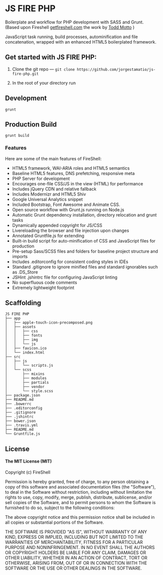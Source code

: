 # JS FIRE PHP

Boilerplate and workflow for PHP development with SASS and Grunt. (Based upon Fireshell [getfireshell.com](http://getfireshell.com) the work by [Todd Motto](http://toddmotto.com) )

JavaScript task running, build processes, autominification and file concatenation, wrapped with an enhanced HTML5 boilerplated framework.

## Get started with JS FIRE PHP:

1. Clone the git repo — `git clone https://github.com/jorgestamatio/js-fire-php.git`

2. In the root of your directory run

## Development
    
    grunt

## Production Build

    grunt build




### Features

Here are some of the main features of FireShell:

* HTML5 framework, WAI-ARIA roles and HTML5 semantics
* Baseline HTML5 features, DNS prefetching, responsive meta
* PHP Server for development
* Encourages one-file CSS/JS in the view (HTML) for performance
* Includes jQuery CDN and relative fallback
* Includes Modernizr and HTML5 Shiv
* Google Universal Analytics snippet
* Included Bootstrap, Font Awesome and Animate CSS.
* Open source workflow with Grunt.js running on Node.js
* Automatic Grunt dependency installation, directory relocation and grunt tasks
* Dynamically appended copyright for JS/CSS
* Livereloading the browser and file injection upon changes
* Annotated Gruntfile.js for extending
* Built-in build script for auto-minification of CSS and JavaScript files for production
* Pre-setup Sass/SCSS files and folders for baseline project structure and imports
* Includes .editorconfig for consistent coding styles in IDEs
* Standard .gitignore to ignore minified files and standard ignorables such as .DS_Store
* JSHint .jshintrc file for configuring JavaScript linting
* No superfluous code comments
* Extremely lightweight footprint

## Scaffolding

````
JS FIRE PHP
├── app
│   ├── apple-touch-icon-precomposed.png
│   ├── assets
│   │   ├── css
│   │   ├── fonts
│   │   ├── img
│   │   └── js
│   ├── favicon.ico
│   └── index.html
├── src
│   ├── js
│   │   └── scripts.js
│   └── scss
│       ├── mixins
│       ├── modules
│       ├── partials
│       ├── vendor
│       └── style.scss
├── package.json
├── README.md
├── .bowerrc
├── .editorconfig
├── .gitignore
├── .jshintrc
├── bower.json
├── .travis.yml
├── README.md
└── Gruntfile.js
````

## License

#### The MIT License (MIT)

Copyright (c) FireShell

Permission is hereby granted, free of charge, to any person obtaining a copy of
this software and associated documentation files (the "Software"), to deal in
the Software without restriction, including without limitation the rights to
use, copy, modify, merge, publish, distribute, sublicense, and/or sell copies
of the Software, and to permit persons to whom the Software is furnished to do
so, subject to the following conditions:

The above copyright notice and this permission notice shall be included in all
copies or substantial portions of the Software.

THE SOFTWARE IS PROVIDED "AS IS", WITHOUT WARRANTY OF ANY KIND, EXPRESS OR
IMPLIED, INCLUDING BUT NOT LIMITED TO THE WARRANTIES OF MERCHANTABILITY,
FITNESS FOR A PARTICULAR PURPOSE AND NONINFRINGEMENT. IN NO EVENT SHALL THE
AUTHORS OR COPYRIGHT HOLDERS BE LIABLE FOR ANY CLAIM, DAMAGES OR OTHER
LIABILITY, WHETHER IN AN ACTION OF CONTRACT, TORT OR OTHERWISE, ARISING FROM,
OUT OF OR IN CONNECTION WITH THE SOFTWARE OR THE USE OR OTHER DEALINGS IN THE
SOFTWARE.
